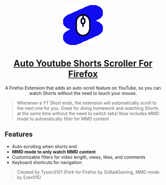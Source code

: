 
<div align="center">

<img src="./extension/img/autoYTScrollerIcon128.png" alt="Logo"/>

# [Auto Youtube Shorts Scroller For Firefox](https://github.com/Ezer015/auto-youtube-shorts-scroller)

A Firefox Extension that adds an auto-scroll feature on YouTube, so you can watch Shorts without the need to touch your mouse.

</div>

> Whenever a YT Short ends, the extension will automatically scroll to the next one for you. Great for doing homework and watching Shorts at the same time without the need to switch tabs! Now includes MMD mode to automatically filter for MMD content

## Features

- Auto-scrolling when shorts end
- **MMD mode to only watch MMD content**
- Customizable filters for video length, views, likes, and comments
- Keyboard shortcuts for navigation

> Created by Tyson3101 (Fork for Firefox by SoRadGaming, MMD mode by Ezer015)
